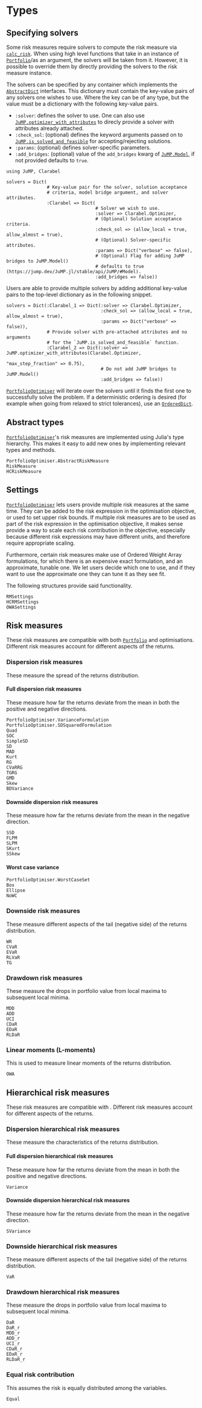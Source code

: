 # Types

## Specifying solvers

Some risk measures require solvers to compute the risk measure via [`calc_risk`](@ref). When using high level functions that take in an instance of [`Portfolio`](@ref)/as an argument, the solvers will be taken from it. However, it is possible to override them by directly providing the solvers to the risk measure instance.

The solvers can be specified by any container which implements the [`AbstractDict`](https://docs.julialang.org/en/v1/base/collections/#Base.AbstractDict) interfaces. This dictionary must contain the key-value pairs of any solvers one wishes to use. Where the key can be of any type, but the value must be a dictionary with the following key-value pairs.

  - `:solver`: defines the solver to use. One can also use [`JuMP.optimizer_with_attributes`](https://jump.dev/JuMP.jl/stable/api/JuMP/#optimizer_with_attributes) to direcly provide a solver with attributes already attached.
  - `:check_sol`: (optional) defines the keyword arguments passed on to [`JuMP.is_solved_and_feasible`](https://jump.dev/JuMP.jl/stable/api/JuMP/#is_solved_and_feasible) for accepting/rejecting solutions.
  - `:params`: (optional) defines solver-specific parameters.
  - `:add_bridges`: (optional) value of the `add_bridges` kwarg of [`JuMP.Model`](https://jump.dev/JuMP.jl/stable/api/JuMP/#Model), if not provided defaults to `true`.

```@setup solvers_dict
using JuMP, Clarabel
```

```@example solvers_dict
solvers = Dict(
               # Key-value pair for the solver, solution acceptance 
               # criteria, model bridge argument, and solver attributes.
               :Clarabel => Dict(
                                 # Solver we wish to use.
                                 :solver => Clarabel.Optimizer,
                                 # (Optional) Solution acceptance criteria.
                                 :check_sol => (allow_local = true, allow_almost = true),
                                 # (Optional) Solver-specific attributes.
                                 :params => Dict("verbose" => false),
                                 # (Optional) Flag for adding JuMP bridges to JuMP.Model()
                                 # defaults to true (https://jump.dev/JuMP.jl/stable/api/JuMP/#Model).
                                 :add_bridges => false))
```

Users are able to provide multiple solvers by adding additional key-value pairs to the top-level dictionary as in the following snippet.

```@example solvers_dict
solvers = Dict(:Clarabel_1 => Dict(:solver => Clarabel.Optimizer,
                                   :check_sol => (allow_local = true, allow_almost = true),
                                   :params => Dict("verbose" => false)),
               # Provide solver with pre-attached attributes and no arguments 
               # for the `JuMP.is_solved_and_feasible` function.
               :Clarabel_2 => Dict(:solver => JuMP.optimizer_with_attributes(Clarabel.Optimizer,
                                                                             "max_step_fraction" => 0.75),
                                   # Do not add JuMP bridges to JuMP.Model()
                                   :add_bridges => false))
```

[`PortfolioOptimiser`](https://github.com/dcelisgarza/PortfolioOptimiser.jl) will iterate over the solvers until it finds the first one to successfully solve the problem. If a deterministic ordering is desired (for example when going from relaxed to strict tolerances), use an [`OrderedDict`](https://juliacollections.github.io/OrderedCollections.jl/dev/ordered_containers/#OrderedDicts).

## Abstract types

[`PortfolioOptimiser`](https://github.com/dcelisgarza/PortfolioOptimiser.jl/)'s risk measures are implemented using Julia's type hierarchy. This makes it easy to add new ones by implementing relevant types and methods.

```@docs
PortfolioOptimiser.AbstractRiskMeasure
RiskMeasure
HCRiskMeasure
```

## Settings

[`PortfolioOptimiser`](https://github.com/dcelisgarza/PortfolioOptimiser.jl/) lets users provide multiple risk measures at the same time. They can be added to the risk expression in the optimisation objective, or used to set upper risk bounds. If multiple risk measures are to be used as part of the risk expression in the optimisation objective, it makes sense provide a way to scale each risk contribution in the objective, especially because different risk expressions may have different units, and therefore require appropriate scaling.

Furthermore, certain risk measures make use of Ordered Weight Array formulations, for which there is an expensive exact formulation, and an approximate, tunable one. We let users decide which one to use, and if they want to use the approximate one they can tune it as they see fit.

The following structures provide said functionality.

```@docs
RMSettings
HCRMSettings
OWASettings
```

## Risk measures

These risk measures are compatible with both [`Portfolio`](@ref) and optimisations. Different risk measures account for different aspects of the returns.

### Dispersion risk measures

These measure the spread of the returns distribution.

#### Full dispersion risk measures

These measure how far the returns deviate from the mean in both the positive and negative directions.

```@docs
PortfolioOptimiser.VarianceFormulation
PortfolioOptimiser.SDSquaredFormulation
Quad
SOC
SimpleSD
SD
MAD
Kurt
RG
CVaRRG
TGRG
GMD
Skew
BDVariance
```

#### Downside dispersion risk measures

These measure how far the returns deviate from the mean in the negative direction.

```@docs
SSD
FLPM
SLPM
SKurt
SSkew
```

#### Worst case variance

```@docs
PortfolioOptimiser.WorstCaseSet
Box
Ellipse
NoWC
```

### Downside risk measures

These measure different aspects of the tail (negative side) of the returns distribution.

```@docs
WR
CVaR
EVaR
RLVaR
TG
```

### Drawdown risk measures

These measure the drops in portfolio value from local maxima to subsequent local minima.

```@docs
MDD
ADD
UCI
CDaR
EDaR
RLDaR
```

### Linear moments (L-moments)

This is used to measure linear moments of the returns distribution.

```@docs
OWA
```

## Hierarchical risk measures

These risk measures are compatible with . Different risk measures account for different aspects of the returns.

### Dispersion hierarchical risk measures

These measure the characteristics of the returns distribution.

#### Full dispersion hierarchical risk measures

These measure how far the returns deviate from the mean in both the positive and negative directions.

```@docs
Variance
```

#### Downside dispersion hierarchical risk measures

These measure how far the returns deviate from the mean in the negative direction.

```@docs
SVariance
```

### Downside hierarchical risk measures

These measure different aspects of the tail (negative side) of the returns distribution.

```@docs
VaR
```

### Drawdown hierarchical risk measures

These measure the drops in portfolio value from local maxima to subsequent local minima.

```@docs
DaR
DaR_r
MDD_r
ADD_r
UCI_r
CDaR_r
EDaR_r
RLDaR_r
```

### Equal risk contribution

This assumes the risk is equally distributed among the variables.

```@docs
Equal
```
